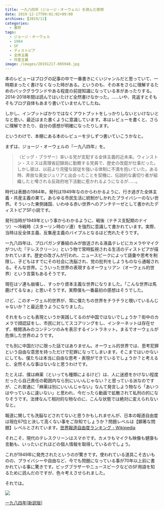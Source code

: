 ```yaml
---
title: 一九八四年（ジョージ・オーウェル）を読んだ感想
date: 2019-12-17T09:01:02+09:00
archives: [2019/12]
categories:
  - 書評
tags:
  - ジョージ・オーウェル
  - 1984
  - SF
  - ディストピア
  - 全体主義
  - 共産主義
image: /images/20191217-085948.jpg
---
```

本のレビューはブログの記事の中で一番書きにくいジャンルだと思っていて、一時期まったく書けなくなった時がある。というのも、その本をさらに理解するためのバックグラウンドやある程度の前提知識になっている本があったりする。2014-2018年間は読んではいたけど全然書けなかった。……いや、見返すとそもそもブログ自体もあまり書いていませんでしたね。

<!--more-->

しかし、インプットばかりではなくアウトプットをしっかりしないといけないとなと思い、最近はまた書くように意識しています。本はレビューを書くと、さらに理解できたり、自分の感想が明確になったりします。

というわけで、本棚にある本のレビューを少しずつ書いていこうかなと。

まずは、ジョージ・オーウェルの『一九八四年』を。

> 〈ビッグ・ブラザー〉率いる党が支配する全体主義的近未来。ウィンストン・スミスは真理省記録局に勤務する党員で、歴史の改竄が仕事だった。しかし彼は、以前より完璧な屈従を強いる体制に不満を抱いていた。ある時、奔放な美女ジュリアと出会ったことを契機に、伝説的な裏切り者が組織したと噂される反政府地下活動に惹かれるようになるが……。

時代は表題の1984年。発刊は1949年なのからわかるように、行き過ぎた全体主義・共産主義の果て。あらゆる市民生活に統制がしかれたプライバシーのない世界。そういった東側諸国、いわゆる赤い世界へのアンチテーゼとして書かれたディストピアSF小説です。

発刊当時が1949年という事からわかるように、戦後（ナチス支配期のドイツ）〜冷戦時（スターリン時のソ連）を強烈に意識して書かれています。実際、当時は反全体主義、反集産主義のバイブルとなるほど売れたそうです。

一九八四年は、プロパガンダ番組のみが放送される液晶テレビにカメラやマイクがついた『テレスクリーン』という物で常時監視される生活のディストピアが描かれています。歴史の改ざんが行われ、ニュースピークによって語彙や思考を制限し、子どもはすでにその社会に洗脳され、党の批判をしようものなら通報される。そんな世界。こういった世界の表現するオーウェリアン（オーウェル的世界）という言葉もあるそうです。

現在はソ連も崩壊し、すっかり資本主義な世界になりました。「こんな世界は馬鹿げてるなぁ」と思いそうです。実際僕も一番最初の感想はそうでした。

けど、このオーウェル的世界が、常に僕たちの世界をチラチラと覗いているんじゃないか？と最近思うようになりました。

それをもっとも表現というか実践してるのが中国ではないでしょうか？街中のカメラで顔認証をし、市民に対してスコアリングをし、インターネットは存在せず、検閲済みのコンテンツのみを表示するイントラネット。まるでオーウェルが危惧した世界のようです。

でも別に中国だけに限った話ではありません。オーウェル的世界では、思考犯罪という自由な意思を持っただけで犯罪になってしまいます。そこまではいかないにしても、僕たちは本当に自由な思考・表現ができているでしょうか？と考えると、全然そんな事はないなと思うわけです。

たとえば、僕は麻薬（といっても種類によるけど）は、人に迷惑をかけない程度だったら自己責任の範囲内なら別にいいんじゃない？と思っている派なのですが、これ普通に「麻薬は別にいいんじゃない」なんて発言しよう物なら「あいつはやっているに違いない」と思われ、今だったら動画で拡散されて私刑の的になりそうです。法律なんて相対的な物なのに、こんな状態では絶対に変えられないなと。

報道に関しても洗脳などされてないと思うかもしれませんが、日本の報道自由度は現在67位と決して高くない事をご存知でしょうか？問題レベルは【顕著な問題】レベルとされています。[世界報道自由度ランキング - Wikipedia](https://ja.wikipedia.org/wiki/%E4%B8%96%E7%95%8C%E5%A0%B1%E9%81%93%E8%87%AA%E7%94%B1%E5%BA%A6%E3%83%A9%E3%83%B3%E3%82%AD%E3%83%B3%E3%82%B0)

それこそ、現代のテレスクリーンはスマホです。カメラもマイクも映像も健康も言動も、いったいどれほどの個人情報を取得しているのでしょう。

これが1949年に発売されたというのが驚きです。使われている道具こそ古いものの、プライバシーや自由など、今でも問題になっている事が70年以上前に書かれている事に驚きです。ビッグブラザーやニュースピークなどのSF用語を知るために読んだのですが、色々考えさせられました。

それでは。

<div class="amazfy">
<a href="https://www.amazon.co.jp/dp/4151200533?tag=t4traw-22">
<img src="https://ws-fe.amazon-adsystem.com/widgets/q?_encoding=UTF8&ASIN=4151200533&Format=_SL250_&ID=AsinImage&MarketPlace=JP&ServiceVersion=20070822&WS=1&tag=t4traw-22&language=ja_JP">
<p>一九八四年[新訳版]</p>
</a>
</div>
